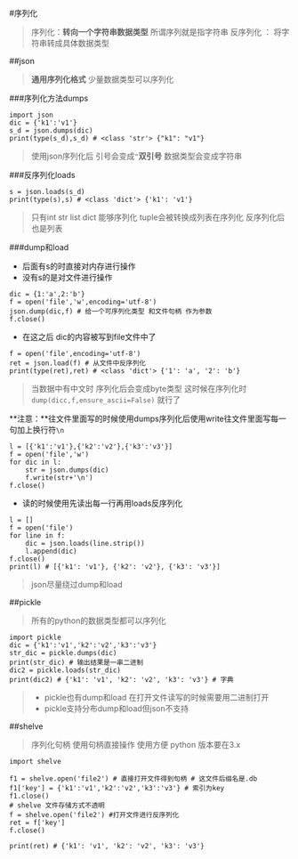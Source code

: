#序列化

> 序列化：**转向一个字符串数据类型**
> 所谓序列就是指字符串
> 反序列化 ： 将字符串转成具体数据类型

##json
> **通用序列化格式**
> 少量数据类型可以序列化

###序列化方法dumps

```
import json
dic = {'k1':'v1'}
s_d = json.dumps(dic)
print(type(s_d),s_d) # <class 'str'> {"k1": "v1"}
```
> 使用json序列化后 引号会变成`"`**双引号** 数据类型会变成字符串

###反序列化loads

```
s = json.loads(s_d)
print(type(s),s) # <class 'dict'> {'k1': 'v1'}
```
> 只有int str list dict 能够序列化
> tuple会被转换成列表在序列化 反序列化后也是列表

###dump和load

* 后面有s的时直接对内存进行操作
* 没有s的是对文件进行操作

```
dic = {1:'a',2:'b'}
f = open('file','w',encoding='utf-8')
json.dump(dic,f) # 给一个可序列化类型 和文件句柄 作为参数
f.close()
```
* 在这之后 dic的内容被写到file文件中了

```
f = open('file',encoding='utf-8')
ret = json.load(f) # 从文件中反序列化
print(type(ret),ret) # <class 'dict'> {'1': 'a', '2': 'b'}
```
> 当数据中有中文时 序列化后会变成byte类型
> 这时候在序列化时`dump(dicc,f,ensure_ascii=False)` 就行了


**注意：**往文件里面写的时候使用dumps序列化后使用write往文件里面写每一句加上换行符`\n`

```
l = [{'k1':'v1'},{'k2':'v2'},{'k3':'v3'}]
f = open('file','w')
for dic in l:
    str = json.dumps(dic)
    f.write(str+'\n')
f.close()
```

* 读的时候使用先读出每一行再用loads反序列化

```
l = []
f = open('file')
for line in f:
    dic = json.loads(line.strip())
    l.append(dic)
f.close()
print(l) # [{'k1': 'v1'}, {'k2': 'v2'}, {'k3': 'v3'}]
```
> json尽量绕过dump和load

##pickle

> 所有的python的数据类型都可以序列化

```
import pickle
dic = {'k1':'v1','k2':'v2','k3':'v3'}
str_dic = pickle.dumps(dic)
print(str_dic) # 输出结果是一串二进制
dic2 = pickle.loads(str_dic)
print(dic2) # {'k1': 'v1', 'k2': 'v2', 'k3': 'v3'} # 字典
```
> * pickle也有dump和load 在打开文件读写的时候需要用二进制打开
> * pickle支持分布dump和load但json不支持

##shelve
> 序列化句柄
> 使用句柄直接操作 使用方便
> python 版本要在3.x

```
import shelve

f1 = shelve.open('file2') # 直接打开文件得到句柄 # 这文件后缀名是.db
f1['key'] = {'k1':'v1','k2':'v2','k3':'v3'} # 索引为key
f1.close()
# shelve 文件存储方式不透明
f = shelve.open('file2') #打开文件进行反序列化
ret = f['key']
f.close()

print(ret) # {'k1': 'v1', 'k2': 'v2', 'k3': 'v3'}
```





